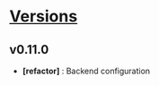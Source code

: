 # [Versions](https://github.com/Tracktor/treege/releases)

## v0.11.0
- **[refactor]** : Backend configuration

